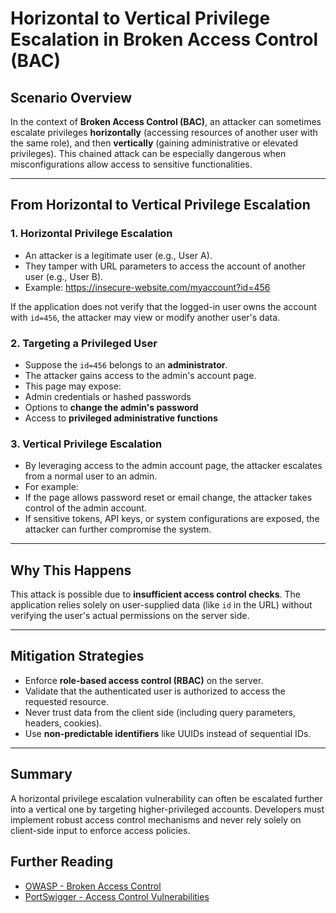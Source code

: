 # Horizontal to Vertical Privilege Escalation in Broken Access Control (BAC)

## Scenario Overview

In the context of **Broken Access Control (BAC)**, an attacker can sometimes escalate privileges **horizontally** (accessing resources of another user with the same role), and then **vertically** (gaining administrative or elevated privileges). This chained attack can be especially dangerous when misconfigurations allow access to sensitive functionalities.

---

## From Horizontal to Vertical Privilege Escalation

### 1. **Horizontal Privilege Escalation**
- An attacker is a legitimate user (e.g., User A).
- They tamper with URL parameters to access the account of another user (e.g., User B).
- Example: https://insecure-website.com/myaccount?id=456

If the application does not verify that the logged-in user owns the account with `id=456`, the attacker may view or modify another user's data.

### 2. **Targeting a Privileged User**
- Suppose the `id=456` belongs to an **administrator**.
- The attacker gains access to the admin's account page.
- This page may expose:
- Admin credentials or hashed passwords
- Options to **change the admin's password**
- Access to **privileged administrative functions**

### 3. **Vertical Privilege Escalation**
- By leveraging access to the admin account page, the attacker escalates from a normal user to an admin.
- For example:
- If the page allows password reset or email change, the attacker takes control of the admin account.
- If sensitive tokens, API keys, or system configurations are exposed, the attacker can further compromise the system.

---

## Why This Happens
This attack is possible due to **insufficient access control checks**. The application relies solely on user-supplied data (like `id` in the URL) without verifying the user's actual permissions on the server side.

---

##  Mitigation Strategies
- Enforce **role-based access control (RBAC)** on the server.
- Validate that the authenticated user is authorized to access the requested resource.
- Never trust data from the client side (including query parameters, headers, cookies).
- Use **non-predictable identifiers** like UUIDs instead of sequential IDs.

---

##  Summary

A horizontal privilege escalation vulnerability can often be escalated further into a vertical one by targeting higher-privileged accounts. Developers must implement robust access control mechanisms and never rely solely on client-side input to enforce access policies.

## Further Reading

- [OWASP - Broken Access Control](https://owasp.org/Top10/A01_2021-Broken_Access_Control/)
- [PortSwigger - Access Control Vulnerabilities](https://portswigger.net/web-security/access-control)


